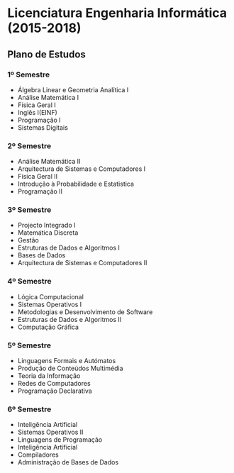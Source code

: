 # Licenciatura Engenharia Informática (2015-2018)

## Plano de Estudos
### 1º Semestre
* Álgebra Linear e Geometria Analítica I
* Análise Matemática I
* Física Geral I
* Inglês I(EINF)
* Programação I
* Sistemas Digitais

### 2º Semestre
* Análise Matemática II
* Arquitectura de Sistemas e Computadores I
* Física Geral II
* Introdução à Probabilidade e Estatistica
* Programação II

### 3º Semestre
* Projecto Integrado I
* Matemática Discreta
* Gestão
* Estruturas de Dados e Algoritmos I
* Bases de Dados
* Arquitectura de Sistemas e Computadores II

### 4º Semestre
* Lógica Computacional
* Sistemas Operativos I
* Metodologias e Desenvolvimento de Software
* Estruturas de Dados e Algoritmos II
* Computação Gráfica

### 5º Semestre
* Linguagens Formais e Autómatos
* Produção de Conteúdos Multimédia
* Teoria da Informação
* Redes de Computadores
* Programação Declarativa

### 6º Semestre
* Inteligência Artificial
* Sistemas Operativos II
* Linguagens de Programação
* Inteligência Artificial
* Compiladores
* Administração de Bases de Dados

